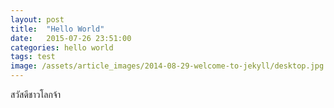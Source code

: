 ```yaml
---
layout: post
title:  "Hello World"
date:   2015-07-26 23:51:00
categories: hello world
tags: test
image: /assets/article_images/2014-08-29-welcome-to-jekyll/desktop.jpg
---
```

สวัสดีชาวโลกจ้า
